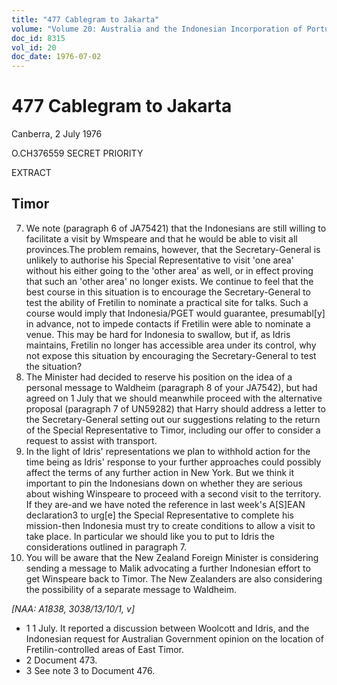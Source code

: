 ```yaml
---
title: "477 Cablegram to Jakarta"
volume: "Volume 20: Australia and the Indonesian Incorporation of Portuguese Timor, 1974-1976"
doc_id: 8315
vol_id: 20
doc_date: 1976-07-02
---
```


# 477 Cablegram to Jakarta

Canberra, 2 July 1976

O.CH376559 SECRET PRIORITY

EXTRACT

## Timor

  7. We note (paragraph 6 of JA75421) that the Indonesians are still willing to facilitate a visit by Wmspeare and that he would be able to visit all provinces.The problem remains, however, that the Secretary-General is unlikely to authorise his Special Representative to visit 'one area' without his either going to the 'other area' as well, or in effect proving that such an 'other area' no longer exists. We continue to feel that the best course in this situation is to encourage the Secretary-General to test the ability of Fretilin to nominate a practical site for talks. Such a course would imply that Indonesia/PGET would guarantee, presumabl[y] in advance, not to impede contacts if Fretilin were able to nominate a venue. This may be hard for Indonesia to swallow, but if, as Idris maintains, Fretilin no longer has accessible area under its control, why not expose this situation by encouraging the Secretary-General to test the situation?
  8. The Minister had decided to reserve his position on the idea of a personal message to Waldheim (paragraph 8 of your JA7542), but had agreed on 1 July that we should meanwhile proceed with the alternative proposal (paragraph 7 of UN59282) that Harry should address a letter to the Secretary-General setting out our suggestions relating to the return of the Special Representative to Timor, including our offer to consider a request to assist with transport.
  9. In the light of ldris' representations we plan to withhold action for the time being as Idris' response to your further approaches could possibly affect the terms of any further action in New York. But we think it important to pin the Indonesians down on whether they are serious about wishing Winspeare to proceed with a second visit to the territory. If they are-and we have noted the reference in last week's A[S]EAN declaration3 to urg[e] the Special Representative to complete his mission-then Indonesia must try to create conditions to allow a visit to take place. In particular we should like you to put to Idris the considerations outlined in paragraph 7.
  10. You will be aware that the New Zealand Foreign Minister is considering sending a message to Malik advocating a further Indonesian effort to get Winspeare back to Timor. The New Zealanders are also considering the possibility of a separate message to Waldheim.



_[NAA: A1838, 3038/13/10/1, v]_

  * 1 1 July. It reported a discussion between Woolcott and Idris, and the Indonesian request for Australian Government opinion on the location of Fretilin-controlled areas of East Timor.
  * 2 Document 473.
  * 3 See note 3 to Document 476.


